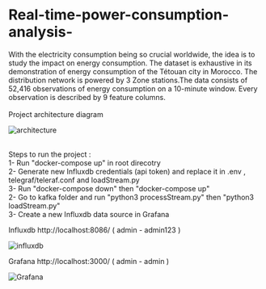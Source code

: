 # Real-time-power-consumption-analysis-
With the electricity consumption being so crucial worldwide, the idea is to study the impact on energy consumption. The dataset is exhaustive in its demonstration of energy consumption of the Tétouan city in Morocco. The distribution network is powered by 3 Zone stations.The data consists of 52,416 observations of energy consumption on a 10-minute window. Every observation is described by 9 feature columns.<br />
<br />
Project architecture diagram

![architecture](https://user-images.githubusercontent.com/17914107/201059480-6cc7c7a5-e341-4e85-84c0-1d6253925cad.png)

<br />
Steps to run the project :<br />
1- Run "docker-compose up" in root direcotry<br />
2- Generate new Influxdb credentials (api token) and replace it in .env , telegraf/teleraf.conf and loadStream.py<br />
3- Run "docker-compose down" then "docker-compose up" <br />
2- Go to kafka folder and run "python3 processStream.py" then "python3 loadStream.py"<br />
3- Create a new Influxdb data source in Grafana <br />

Influxdb http://localhost:8086/ ( admin - admin123 )<br />

![influxdb](https://user-images.githubusercontent.com/17914107/201059618-1e2e6d4a-64f0-4d60-aaee-8c9577018873.png)
<br />

Grafana http://localhost:3000/ ( admin - admin )<br />

![Grafana](https://user-images.githubusercontent.com/17914107/201059564-3c2dacc0-044f-48f4-b645-eddd398ae387.png)

